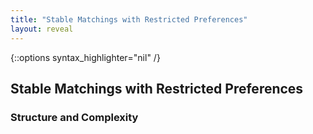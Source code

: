 ```yaml
---
title: "Stable Matchings with Restricted Preferences"
layout: reveal
---
```

{::options syntax_highlighter="nil" /}

## Stable Matchings with Restricted Preferences

### Structure and Complexity


